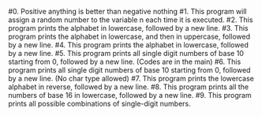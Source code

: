 #0. Positive anything is better than negative nothing
#1. This program will assign a random number to the variable n each time it is executed.
#2. This program prints the alphabet in lowercase, followed by a new line.
#3. This program prints the alphabet in lowercase, and then in uppercase, followed by a new line.
#4. This program prints the alphabet in lowercase, followed by a new line.
#5. This program prints all single digit numbers of base 10 starting from 0, followed by a new line. (Codes are in the main)
#6. This program prints all single digit numbers of base 10 starting from 0, followed by a new line. (No char type allowed)
#7. This program prints the lowercase alphabet in reverse, followed by a new line.
#8. This program prints all the numbers of base 16 in lowercase, followed by a new line.
#9. This program prints all possible combinations of single-digit numbers.
